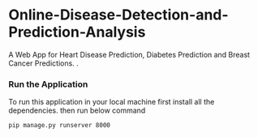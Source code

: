 # Online-Disease-Detection-and-Prediction-Analysis
A Web App for Heart Disease Prediction, Diabetes Prediction and Breast Cancer Predictions.
.
### Run the Application

To run this application in your local machine first install all the dependencies.
then run below command 
```bash
pip manage.py runserver 8000
```
